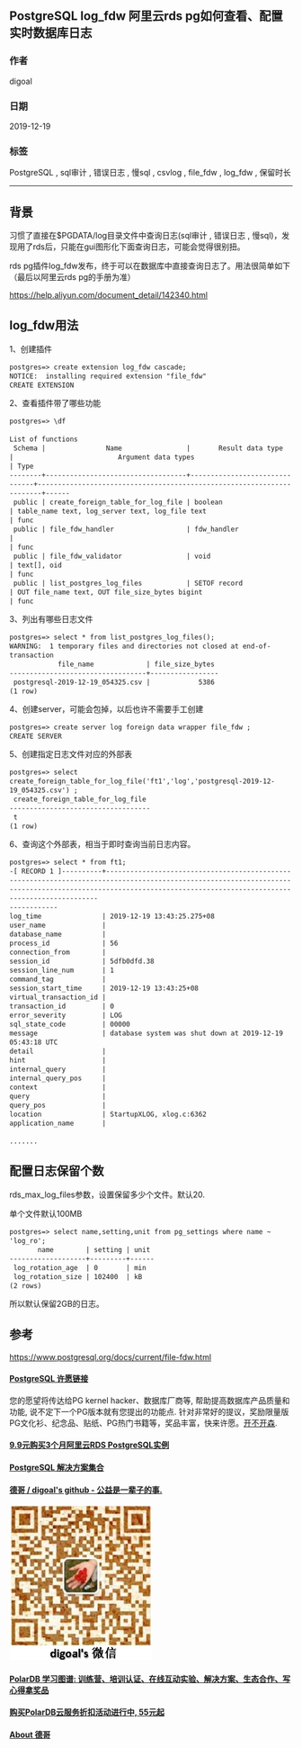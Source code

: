 ## PostgreSQL log_fdw 阿里云rds pg如何查看、配置实时数据库日志     
                                                                                                               
### 作者                                                                      
digoal                                                                                                               
                                                                                                               
### 日期                                                                                                               
2019-12-19                                                                                                           
                                                                                                               
### 标签                                                                                                               
PostgreSQL , sql审计 , 错误日志 , 慢sql , csvlog , file_fdw , log_fdw , 保留时长        
                                                                                                               
----                                                                                                               
                                                                                                               
## 背景       
习惯了直接在$PGDATA/log目录文件中查询日志(sql审计 , 错误日志 , 慢sql)，发现用了rds后，只能在gui图形化下面查询日志，可能会觉得很别扭。    
    
rds pg插件log_fdw发布，终于可以在数据库中直接查询日志了。用法很简单如下（最后以阿里云rds pg的手册为准）    
    
https://help.aliyun.com/document_detail/142340.html    
    
## log_fdw用法    
1、创建插件    
    
```    
postgres=> create extension log_fdw cascade;    
NOTICE:  installing required extension "file_fdw"    
CREATE EXTENSION    
```    
    
2、查看插件带了哪些功能    
    
```    
postgres=> \df    
                                                                     List of functions    
 Schema |               Name                |       Result data type        |                          Argument data types                          | Type     
--------+-----------------------------------+-------------------------------+-----------------------------------------------------------------------+------    
 public | create_foreign_table_for_log_file | boolean                       | table_name text, log_server text, log_file text                       | func    
 public | file_fdw_handler                  | fdw_handler                   |                                                                       | func    
 public | file_fdw_validator                | void                          | text[], oid                                                           | func    
 public | list_postgres_log_files           | SETOF record                  | OUT file_name text, OUT file_size_bytes bigint                        | func    
```    
    
3、列出有哪些日志文件    
    
```    
postgres=> select * from list_postgres_log_files();    
WARNING:  1 temporary files and directories not closed at end-of-transaction    
            file_name             | file_size_bytes     
----------------------------------+-----------------    
 postgresql-2019-12-19_054325.csv |            5386    
(1 row)    
```    
    
4、创建server，可能会包掉，以后也许不需要手工创建    
    
```    
postgres=> create server log foreign data wrapper file_fdw ;    
CREATE SERVER    
```    
    
5、创建指定日志文件对应的外部表    
    
```    
postgres=> select create_foreign_table_for_log_file('ft1','log','postgresql-2019-12-19_054325.csv') ;    
 create_foreign_table_for_log_file     
-----------------------------------    
 t    
(1 row)    
```    
    
6、查询这个外部表，相当于即时查询当前日志内容。    
    
```    
postgres=> select * from ft1;    
-[ RECORD 1 ]----------+----------------------------------------------------------------------------------------------------------------------------------------------------------------------------------------------------------------    
------------    
log_time               | 2019-12-19 13:43:25.275+08    
user_name              |     
database_name          |     
process_id             | 56    
connection_from        |     
session_id             | 5dfb0dfd.38    
session_line_num       | 1    
command_tag            |     
session_start_time     | 2019-12-19 13:43:25+08    
virtual_transaction_id |     
transaction_id         | 0    
error_severity         | LOG    
sql_state_code         | 00000    
message                | database system was shut down at 2019-12-19 05:43:18 UTC    
detail                 |     
hint                   |     
internal_query         |     
internal_query_pos     |     
context                |     
query                  |     
query_pos              |     
location               | StartupXLOG, xlog.c:6362    
application_name       |     
    
.......    
```    
    
## 配置日志保留个数  
rds_max_log_files参数，设置保留多少个文件。默认20.   
  
单个文件默认100MB  
  
```  
postgres=> select name,setting,unit from pg_settings where name ~ 'log_ro';  
       name        | setting | unit   
-------------------+---------+------  
 log_rotation_age  | 0       | min  
 log_rotation_size | 102400  | kB  
(2 rows)  
```  
  
所以默认保留2GB的日志。     
      
## 参考    
https://www.postgresql.org/docs/current/file-fdw.html    
      
  
  
  
  
  
  
  
  
  
  
  
  
  
  
  
  
  
  
  
  
  
  
  
  
  
  
  
  
  
  
  
  
  
  
  
  
  
  
  
  
  
  
  
  
  
  
  
  
  
  
  
  
  
#### [PostgreSQL 许愿链接](https://github.com/digoal/blog/issues/76 "269ac3d1c492e938c0191101c7238216")
您的愿望将传达给PG kernel hacker、数据库厂商等, 帮助提高数据库产品质量和功能, 说不定下一个PG版本就有您提出的功能点. 针对非常好的提议，奖励限量版PG文化衫、纪念品、贴纸、PG热门书籍等，奖品丰富，快来许愿。[开不开森](https://github.com/digoal/blog/issues/76 "269ac3d1c492e938c0191101c7238216").  
  
  
#### [9.9元购买3个月阿里云RDS PostgreSQL实例](https://www.aliyun.com/database/postgresqlactivity "57258f76c37864c6e6d23383d05714ea")
  
  
#### [PostgreSQL 解决方案集合](https://yq.aliyun.com/topic/118 "40cff096e9ed7122c512b35d8561d9c8")
  
  
#### [德哥 / digoal's github - 公益是一辈子的事.](https://github.com/digoal/blog/blob/master/README.md "22709685feb7cab07d30f30387f0a9ae")
  
  
![digoal's wechat](../pic/digoal_weixin.jpg "f7ad92eeba24523fd47a6e1a0e691b59")
  
  
#### [PolarDB 学习图谱: 训练营、培训认证、在线互动实验、解决方案、生态合作、写心得拿奖品](https://www.aliyun.com/database/openpolardb/activity "8642f60e04ed0c814bf9cb9677976bd4")
  
  
#### [购买PolarDB云服务折扣活动进行中, 55元起](https://www.aliyun.com/activity/new/polardb-yunparter?userCode=bsb3t4al "e0495c413bedacabb75ff1e880be465a")
  
  
#### [About 德哥](https://github.com/digoal/blog/blob/master/me/readme.md "a37735981e7704886ffd590565582dd0")
  
